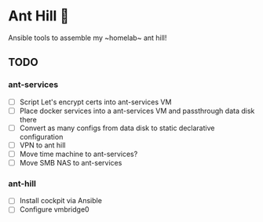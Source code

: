 # Ant Hill 🐜

Ansible tools to assemble my ~homelab~ ant hill!

## TODO

### ant-services

- [ ] Script Let's encrypt certs into ant-services VM
- [ ] Place docker services into a ant-services VM and passthrough data disk there
- [ ] Convert as many configs from data disk to static declarative configuration
- [ ] VPN to ant hill
- [ ] Move time machine to ant-services?
- [ ] Move SMB NAS to ant-services

### ant-hill

- [ ] Install cockpit via Ansible
- [ ] Configure vmbridge0